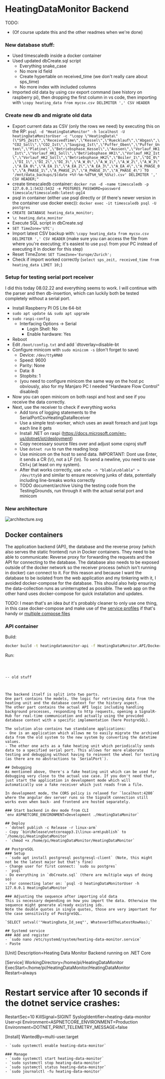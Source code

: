 # HeatingDataMonitor Backend

TODO:
- (Of course update this and the other readmes when we're done)

### New database stuff:
- Used timescaledb inside a docker container
- Used updated dbCreate.sql script
  - Everything snake_case
  - No more id field
  - Create hypertable on received_time (we don't really care about sps_time)
  - No more index with included columns
- Imported old data by using csv export command (see history on raspberry pi), then dropping the first column in vs code, then importing with `\copy heating_data from mycsv.csv DELIMITER ',' CSV HEADER`

### Create new db and migrate old data
- Export current data as CSV (only the rows we need) by executing this on the RP: `psql -d "HeatingDataMonitor" -h localhost -U heatingDataMonitorUser -c "\copy \"HeatingData\" (\"SPS_Zeit\",\"ReceivedTime\",\"Kessel\",\"Ruecklauf\",\"Abgas\",\"CO2_Soll\",\"CO2_Ist\",\"Saugzug_Ist\",\"Puffer_Oben\",\"Puffer_Unten\",\"Platine\",\"Betriebsphase_Kessel\",\"Aussen\",\"Vorlauf_HK1_Ist\",\"Vorlauf_HK1_Soll\",\"Betriebsphase_HK1\",\"Vorlauf_HK2_Ist\",\"Vorlauf_HK2_Soll\",\"Betriebsphase_HK2\",\"Boiler_1\",\"DI_0\",\"DI_1\",\"DI_2\",\"DI_3\",\"A_W_0\",\"A_W_1\",\"A_W_2\",\"A_W_3\",\"A_EA_0\",\"A_EA_1\",\"A_EA_2\",\"A_EA_3\",\"A_EA_4\",\"A_PHASE_0\",\"A_PHASE_1\",\"A_PHASE_2\",\"A_PHASE_3\",\"A_PHASE_4\") TO '/mnt/data_backups/$(date +%Y-%m-%dT%H_%M_%S%z).csv' DELIMITER ',' CSV HEADER;"`
- create timescaledb container: `docker run -d -name timescaledb -p 127.0.0.1:5432:5432 -e POSTGRES_PASSWORD=password timescale/timescaledb:latest-pg14`
- psql in container (either use psql directly or (if there's newer version in the container use docker exec)): `docker exec -it timescaledb psql -U postgres `
- `CREATE DATABASE heating_data_monitor;`
- `\c heating_data_monitor`
- Execute SQL script in dbCreate.sql
- `SET TimeZone='UTC';`
- Import latest CSV backup with: `\copy heating_data from mycsv.csv DELIMITER ',' CSV HEADER` (make sure you can access the file from where you're executing; it's easiest to use `psql` from your PC instead of executing it in docker for this step)
- Reset TimeZone: `SET TimeZone='Europe/Zurich';`
- Check if import worked correctly (`select sps_zeit, received_time from heating_data LIMIT 10;`)


### Setup for testing serial port receiver
I did this today 08.02.22 and everything seems to work. I will continue with the parser and then db-insertion, which can luckily both be tested completely without a serial port.

- Install Raspberry PI OS Lite 64-bit
- `sudo apt update && sudo apt upgrade`
- `sudo raspi-config`
  - Interfacing Options -> Serial
    - Login Shell: No
    - Enable hardware: Yes
- Reboot
- Edit `/boot/config.txt` and add `dtoverlay=disable-bt
- Configure minicom with `sudo minicom -s` (don't forget to save)
  - Device: `/dev/ttyAMA0`
  - Speed: 9600
  - Parity: None
  - Data: 8
  - Stopbits: 1
  - (you need to configure minicom the same way on the host pc obviously, also for my Manjaro PC I needed "Hardware Flow Control" disabled)
- Now you can open minicom on both raspi and host and see if you receive the data correctly.
- Next, use the receiver to check if everything works
  - Add tons of logging statements to the SerialPortCsvHeatingDataReceiver
  - Use a simple test-worker, which uses an await foreach and just logs each line it gets
  - Install .NET on raspi (https://docs.microsoft.com/en-us/dotnet/iot/deployment)
  - Copy necessary source files over and adjust some csproj stuff
  - Use `dotnet run` to run the reading loop
  - Use minicom on the host to send data. IMPORTANT: Dont use Enter, it sends a CR (\r), not a LF (\n). To send a newline, you need to use Ctrl+j (at least on my system).
  - After that works correctly, use `echo -n "blabla\nblabla" > /dev/ttyS0` and similar to ensure receiving junks of data, potentially including line-breaks works correctly
  - TODO document/archive Using the testing code from the TestingGrounds, run through it with the actual serial port and minicom


### New architecture
![architecture.svg](heating_data_monitor_architecture.drawio.svg)

## Docker containers
The application backend (API), the database and the reverse proxy (which also serves the static frontend) run in Docker containers. They need to be able to communicate: Reverse proxy for forwarding the requests and the API for connecting to the database. The database also needs to be exposed outside of the docker network so the receiver process (which isn't running in docker) can connect to it. For this reason and because I want the database to be isolated from the web application and my tinkering with it, I avoided docker-compose for the database. This should also help ensuring the data-collection runs as uninterrupted as possible. The web app on the other hand uses docker-compose for quick installation and updates.

TODO: I mean that's an idea _but_ it's probably cleaner to only use one thing, in this case docker-compose and make use of the [service profiles](https://docs.docker.com/compose/profiles/) if that's handy or [multiple compose files](https://stackoverflow.com/questions/63051200/how-to-docker-compose-up-only-for-services)

### API container
Build:
```bash
docker build -t heatingdatamonitor-api -f HeatingDataMonitor.API/Dockerfile .
```

Run:
```



-- old stuff



The backend itself is split into two parts.
One part contains the models, the logic for retrieving data from the heating unit and the database context for the history aspect.
The other part contains the actual API logic including handling background processes, responding to http requests, opening a SignalR-Hub for real-time communication and actually using the provided database context with a specific implementation (here PostgreSQL).

The solution also contains two standalone applications:
- One is an application which allows me to easily migrate the archived data from the old system to the new system by converting the datetime values.
- The other one acts as a fake heating unit which periodically sends data to a specified serial port. This allows for more elaborate testing and debugging without having to reinvent the wheel for testing (as there are no abstractions to `SerialPort`).

## Debugging
As mentioned above, there's a fake heating unit which can be used for debugging very close to the actual use case. If you don't need that, just start the application in development mode which will automatically use a fake receiver which just reads from a file.

In development mode, the CORS policy is relaxed for `localhost:4200` where the angular dev server runs so the SignalR connection still works even when back- and frontend are hosted separately.

### Start backend in dev mode from CLI
`env ASPNETCORE_ENVIRONMENT=Development ./HeatingDataMonitor`

## Deploy
- `dotnet publish -c Release -r linux-arm`
- Copy `bin\Release\netcoreapp3.1\linux-arm\publish` to `/home/pi/HeatingDataMonitor`
- `chmod +x /home/pi/HeatingDataMonitor/HeatingDataMonitor`

## PostgreSQL
### Setup
- `sudo apt install postgresql postgresql-client` (Note, this might not be the latest major but that's fine)
- Change user for first connect: `sudo su postgres`
- `psql`
- Do everything in `dbCreate.sql` (there are multiple ways of doing so)
- For connecting later on: `psql -U heatingDataMonitorUser -h 127.0.0.1 HeatingDataMonitor`

### Adjusting the sequence after importing old data
This is necessary depending on how you import the data. Otherwise the sequence might generate already existing ids.
Note the double quotes in single quotes, those are very important for the case sensitivity of PostgreSQL.

`SELECT setval('"HeatingData_Id_seq"', WhateverIdTheLatestRowHas);`

## Systemd service
### Add and register
- `sudo nano /etc/systemd/system/heating-data-monitor.service`
- Paste
  ```
  [Unit]
  Description=Heating Data Monitor Backend running on .NET Core

  [Service]
  WorkingDirectory=/home/pi/HeatingDataMonitor
  ExecStart=/home/pi/HeatingDataMonitor/HeatingDataMonitor
  Restart=always
  # Restart service after 10 seconds if the dotnet service crashes:
  RestartSec=10
  KillSignal=SIGINT
  SyslogIdentifier=heating-data-monitor
  User=pi
  Environment=ASPNETCORE_ENVIRONMENT=Production
  Environment=DOTNET_PRINT_TELEMETRY_MESSAGE=false

  [Install]
  WantedBy=multi-user.target
  ```
- `sudo systemctl enable heating-data-monitor`

### Manage
- `sudo systemctl start heating-data-monitor`
- `sudo systemctl stop heating-data-monitor`
- `sudo systemctl status heating-data-monitor`
- `sudo journalctl -fu heating-data-monitor`

